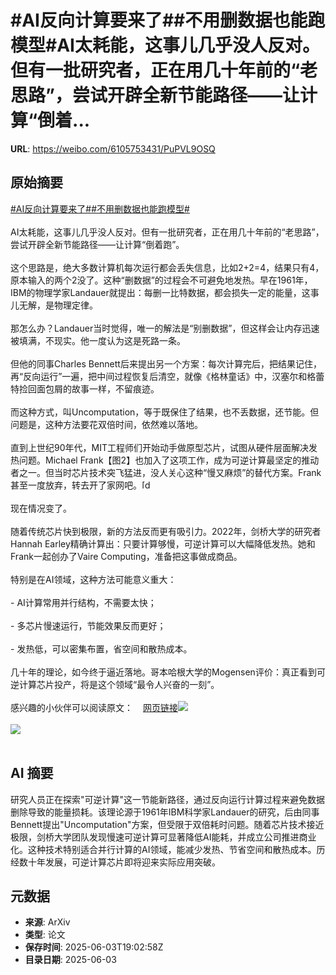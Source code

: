 # #AI反向计算要来了##不用删数据也能跑模型#AI太耗能，这事儿几乎没人反对。但有一批研究者，正在用几十年前的“老思路”，尝试开辟全新节能路径——让计算“倒着...

**URL**: https://weibo.com/6105753431/PuPVL9OSQ

## 原始摘要

<a href="https://m.weibo.cn/search?containerid=231522type%3D1%26t%3D10%26q%3D%23AI%E5%8F%8D%E5%90%91%E8%AE%A1%E7%AE%97%E8%A6%81%E6%9D%A5%E4%BA%86%23&amp;extparam=%23AI%E5%8F%8D%E5%90%91%E8%AE%A1%E7%AE%97%E8%A6%81%E6%9D%A5%E4%BA%86%23" data-hide=""><span class="surl-text">#AI反向计算要来了#</span></a><a href="https://m.weibo.cn/search?containerid=231522type%3D1%26t%3D10%26q%3D%23%E4%B8%8D%E7%94%A8%E5%88%A0%E6%95%B0%E6%8D%AE%E4%B9%9F%E8%83%BD%E8%B7%91%E6%A8%A1%E5%9E%8B%23&amp;extparam=%23%E4%B8%8D%E7%94%A8%E5%88%A0%E6%95%B0%E6%8D%AE%E4%B9%9F%E8%83%BD%E8%B7%91%E6%A8%A1%E5%9E%8B%23" data-hide=""><span class="surl-text">#不用删数据也能跑模型#</span></a><br><br>AI太耗能，这事儿几乎没人反对。但有一批研究者，正在用几十年前的“老思路”，尝试开辟全新节能路径——让计算“倒着跑”。<br><br>这个思路是，绝大多数计算机每次运行都会丢失信息，比如2+2=4，结果只有4，原本输入的两个2没了。这种“删数据”的过程会不可避免地发热。早在1961年，IBM的物理学家Landauer就提出：每删一比特数据，都会损失一定的能量，这事儿无解，是物理定律。<br><br>那怎么办？Landauer当时觉得，唯一的解法是“别删数据”，但这样会让内存迅速被填满，不现实。他一度认为这是死路一条。<br><br>但他的同事Charles Bennett后来提出另一个方案：每次计算完后，把结果记住，再“反向运行”一遍，把中间过程恢复后清空，就像《格林童话》中，汉塞尔和格蕾特捡回面包屑的故事一样，不留痕迹。<br><br>而这种方式，叫Uncomputation，等于既保住了结果，也不丢数据，还节能。但问题是，这种方法要花双倍时间，依然难以落地。<br><br>直到上世纪90年代，MIT工程师们开始动手做原型芯片，试图从硬件层面解决发热问题。Michael Frank【图2】也加入了这项工作，成为可逆计算最坚定的推动者之一。但当时芯片技术突飞猛进，没人关心这种“慢又麻烦”的替代方案。Frank甚至一度放弃，转去开了家网吧。<span class="url-icon"><img alt="[doge]" src="https://h5.sinaimg.cn/m/emoticon/icon/others/d_doge-be7f768d78.png" style="width:1em; height:1em;" referrerpolicy="no-referrer"></span><br><br>现在情况变了。<br><br>随着传统芯片快到极限，新的方法反而更有吸引力。2022年，剑桥大学的研究者Hannah Earley精确计算出：只要计算够慢，可逆计算可以大幅降低发热。她和Frank一起创办了Vaire Computing，准备把这事做成商品。<br><br>特别是在AI领域，这种方法可能意义重大：<br><br>- AI计算常用并行结构，不需要太快；<br><br>- 多芯片慢速运行，节能效果反而更好；<br><br>- 发热低，可以密集布置，省空间和散热成本。<br><br>几十年的理论，如今终于逼近落地。哥本哈根大学的Mogensen评价：真正看到可逆计算芯片投产，将是这个领域“最令人兴奋的一刻”。<br><br>感兴趣的小伙伴可以阅读原文：<a href="https://weibo.cn/sinaurl?u=https%3A%2F%2Fwww.quantamagazine.org%2Fhow-can-ai-researchers-save-energy-by-going-backward-20250530%2F" data-hide=""><span class="url-icon"><img style="width: 1rem;height: 1rem" src="https://h5.sinaimg.cn/upload/2015/09/25/3/timeline_card_small_web_default.png" referrerpolicy="no-referrer"></span><span class="surl-text">网页链接</span></a><img style="" src="https://tvax3.sinaimg.cn/large/006Fd7o3gy1i228rg43qbj31z4140u0y.jpg" referrerpolicy="no-referrer"><br><br><img style="" src="https://tvax3.sinaimg.cn/large/006Fd7o3gy1i228rhw2khj319t0yghdu.jpg" referrerpolicy="no-referrer"><br><br>

## AI 摘要

研究人员正在探索"可逆计算"这一节能新路径，通过反向运行计算过程来避免数据删除导致的能量损耗。该理论源于1961年IBM科学家Landauer的研究，后由同事Bennett提出"Uncomputation"方案，但受限于双倍耗时问题。随着芯片技术接近极限，剑桥大学团队发现慢速可逆计算可显著降低AI能耗，并成立公司推进商业化。这种技术特别适合并行计算的AI领域，能减少发热、节省空间和散热成本。历经数十年发展，可逆计算芯片即将迎来实际应用突破。

## 元数据

- **来源**: ArXiv
- **类型**: 论文
- **保存时间**: 2025-06-03T19:02:58Z
- **目录日期**: 2025-06-03
